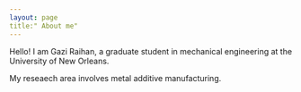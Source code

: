 ```yaml
---
layout: page 
title:" About me"
---
```


Hello! I am Gazi Raihan, a graduate student in mechanical engineering at the University of New Orleans.

My reseaech area involves metal additive manufacturing.
